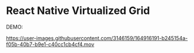 # React Native Virtualized Grid

DEMO:

https://user-images.githubusercontent.com/3146159/164916191-b245154a-f05b-40b7-b9e1-c40cc1cb4cf4.mov
